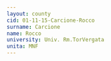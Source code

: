 ```yaml
---
layout: county 
cid: 01-11-15-Carcione-Rocco
surname: Carcione
name: Rocco
university: Univ. Rm.TorVergata
unita: MNF
---
```


